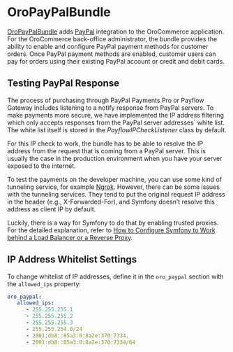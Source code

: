 <a id="bundle-docs-commerce-paypal-bundle"></a>

# OroPayPalBundle

<a href="https://github.com/oroinc/orocommerce/tree/master/src/Oro/Bundle/PayPalBundle" target="_blank">OroPayPalBundle</a> adds <a href="https://www.paypal.com/" target="_blank">PayPal</a> integration to the OroCommerce application. For the OroCommerce back-office administrator, the bundle provides the ability to enable and configure PayPal payment methods for customer orders. Once PayPal payment methods are enabled, customer users can pay for orders using their existing PayPal account or credit and debit cards.

## Testing PayPal Response

The process of purchasing through PayPal Payments Pro or Payflow Gateway includes listening to a notify response from PayPal servers. To make payments more secure, we have implemented the IP address filtering which only accepts responses from the PayPal server addresses\` white list. The white list itself is stored in the *PayflowIPCheckListener* class by default.

For this IP check to work, the bundle has to be able to resolve the IP address from the request that is coming from a PayPal server. This is usually the case in the production environment when you have your server exposed to the internet.

To test the payments on the developer machine, you can use some kind of tunneling service, for example <a href="https://ngrok.com" target="_blank">Ngrok</a>. However, there can be some issues with the tunneling services. They tend to put the original request IP address in the header (e.g., X-Forwarded-For), and Symfony doesn’t resolve this address as client IP by default.

Luckily, there is a way for Symfony to do that by enabling trusted proxies. For the detailed explanation, refer to <a href="https://symfony.com/doc/6.4/deployment/proxies.html" target="_blank">How to Configure Symfony to Work behind a Load Balancer or a Reverse Proxy</a>.

## IP Address Whitelist Settings

To change whitelist of IP addresses, define it in the `oro_paypal` section with the `allowed_ips` property:

```yaml
oro_paypal:
   allowed_ips:
      - 255.255.255.1
      - 255.255.255.2
      - 255.255.255.3
      - 255.255.254.0/24
      - 2001:db8::85a3:0:8a2e:370:7334,
      - 2001:db8::85a3:0:8a2e:370:7334/64
```

<!-- Frontend -->
